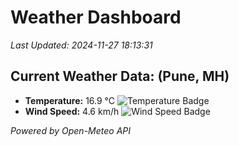 
# Weather Dashboard

_Last Updated: 2024-11-27 18:13:31_

## Current Weather Data: (Pune, MH)
- **Temperature:** 16.9 °C ![Temperature Badge](https://img.shields.io/badge/Temperature-Low%20Temp-blue)
- **Wind Speed:** 4.6 km/h ![Wind Speed Badge](https://img.shields.io/badge/Wind%20Speed-Low%20Wind-blue)

*Powered by Open-Meteo API*
